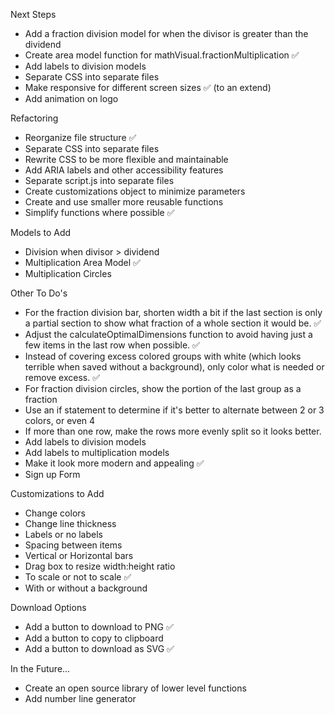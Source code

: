 Next Steps

- Add a fraction division model for when the divisor is greater than the dividend
- Create area model function for mathVisual.fractionMultiplication ✅
- Add labels to division models
- Separate CSS into separate files
- Make responsive for different screen sizes ✅ (to an extend)
- Add animation on logo

Refactoring

- Reorganize file structure ✅
- Separate CSS into separate files
- Rewrite CSS to be more flexible and maintainable
- Add ARIA labels and other accessibility features
- Separate script.js into separate files
- Create customizations object to minimize parameters
- Create and use smaller more reusable functions
- Simplify functions where possible ✅

Models to Add

- Division when divisor > dividend
- Multiplication Area Model ✅
- Multiplication Circles

Other To Do's

- For the fraction division bar, shorten width a bit if the last section is only a partial section to show what fraction of a whole section it would be. ✅
- Adjust the calculateOptimalDimensions function to avoid having just a few items in the last row when possible. ✅
- Instead of covering excess colored groups with white (which looks terrible when saved without a background), only color what is needed or remove excess. ✅
- For fraction division circles, show the portion of the last group as a fraction
- Use an if statement to determine if it's better to alternate between 2 or 3 colors, or even 4
- If more than one row, make the rows more evenly split so it looks better.
- Add labels to division models
- Add labels to multiplication models
- Make it look more modern and appealing ✅
- Sign up Form

Customizations to Add

- Change colors
- Change line thickness
- Labels or no labels
- Spacing between items
- Vertical or Horizontal bars
- Drag box to resize width:height ratio
- To scale or not to scale ✅
- With or without a background

Download Options

- Add a button to download to PNG ✅
- Add a button to copy to clipboard
- Add a button to download as SVG ✅

In the Future...

- Create an open source library of lower level functions
- Add number line generator
